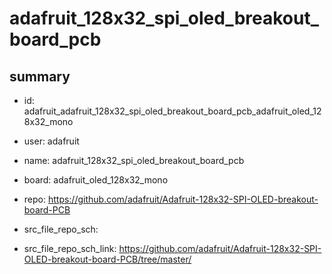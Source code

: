 # adafruit_128x32_spi_oled_breakout_board_pcb
 
## summary 
* id: adafruit_adafruit_128x32_spi_oled_breakout_board_pcb_adafruit_oled_128x32_mono
* user: adafruit
* name: adafruit_128x32_spi_oled_breakout_board_pcb
* board: adafruit_oled_128x32_mono
* repo: https://github.com/adafruit/Adafruit-128x32-SPI-OLED-breakout-board-PCB



* src_file_repo_sch: 
* src_file_repo_sch_link: https://github.com/adafruit/Adafruit-128x32-SPI-OLED-breakout-board-PCB/tree/master/




